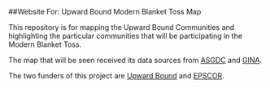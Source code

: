 ##Website For: Upward Bound Modern Blanket Toss Map

This repository is for mapping the Upward Bound Communities and highlighting the particular communities that will be participating in the Modern Blanket Toss.

The map that will be seen received its data sources from [ASGDC](www.asgdc.state.ak.us) and [GINA](www.gina.alaska.edu).

The two funders of this project are [Upward Bound](ub.community.uaf.edu) and [EPSCOR](www.alaska.edu/epscor/).